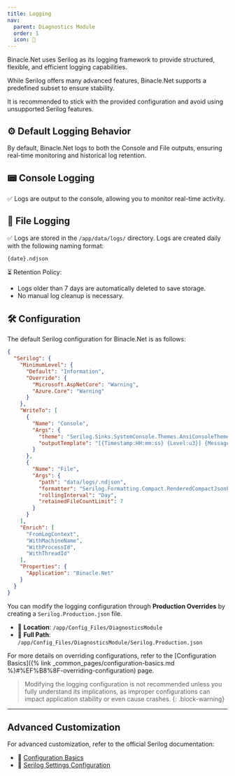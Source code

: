 ```yaml
---
title: Logging
nav:
  parent: Diagnostics Module
  order: 1
  icon: 📜
---
```



Binacle.Net uses Serilog as its logging framework to provide structured, flexible, and efficient logging capabilities.

While Serilog offers many advanced features, Binacle.Net supports a predefined subset to ensure stability.

It is recommended to stick with the provided configuration and avoid using unsupported Serilog features.

## ⚙️ Default Logging Behavior
By default, Binacle.Net logs to both the Console and File outputs, ensuring real-time monitoring and historical log retention.

## 📟 Console Logging
✅ Logs are output to the console, allowing you to monitor real-time activity.

## 📁 File Logging
✅ Logs are stored in the `/app/data/logs/` directory. Logs are created daily with the following naming format:

```bash
{date}.ndjson
```

⏳ Retention Policy:
- Logs older than 7 days are automatically deleted to save storage.
- No manual log cleanup is necessary.

## 🛠️ Configuration
The default Serilog configuration for Binacle.Net is as follows:
```json
{
  "Serilog": {
    "MinimumLevel": {
      "Default": "Information",
      "Override": {
        "Microsoft.AspNetCore": "Warning",
        "Azure.Core": "Warning"
      }
    },
    "WriteTo": [
      {
        "Name": "Console",
        "Args": {
          "theme": "Serilog.Sinks.SystemConsole.Themes.AnsiConsoleTheme::Code, Serilog.Sinks.Console",
          "outputTemplate": "[{Timestamp:HH:mm:ss} {Level:u3}] {Message:lj} <s:{SourceContext}>{NewLine}{Exception}"
        }
      },
      {
        "Name": "File",
        "Args": {
          "path": "data/logs/.ndjson",
          "formatter": "Serilog.Formatting.Compact.RenderedCompactJsonFormatter, Serilog.Formatting.Compact",
          "rollingInterval": "Day",
          "retainedFileCountLimit": 7
        }
      }
    ],
    "Enrich": [
      "FromLogContext",
      "WithMachineName",
      "WithProcessId",
      "WithThreadId"
    ],
    "Properties": {
      "Application": "Binacle.Net"
    }
  }
}
```

You can modify the logging configuration through **Production Overrides** by creating a `Serilog.Production.json` file.

- 📁 **Location**: `/app/Config_Files/DiagnosticsModule`
- 📌 **Full Path**: `/app/Config_Files/DiagnosticsModule/Serilog.Production.json`

For more details on overriding configurations,
refer to the [Configuration Basics]({% link _common_pages/configuration-basics.md %}#%EF%B8%8F-overriding-configuration) page.

> Modifying the logging configuration is not recommended unless you fully understand its implications,
> as improper configurations can impact application stability or even cause crashes.
{: .block-warning}

---

## Advanced Customization

For advanced customization, refer to the official Serilog documentation:
- 📖 [Configuration Basics](https://github.com/serilog/serilog/wiki/Configuration-Basics)
- 📖 [Serilog Settings Configuration](https://github.com/serilog/serilog-settings-configuration)
